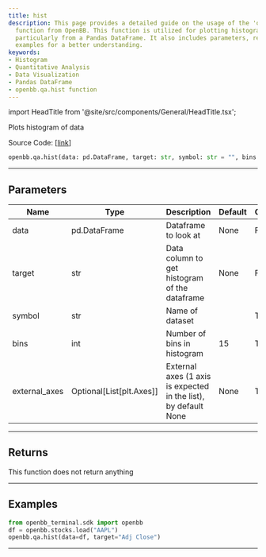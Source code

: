 ```yaml
---
title: hist
description: This page provides a detailed guide on the usage of the 'openbb.qa.hist'
  function from OpenBB. This function is utilized for plotting histograms of data,
  particularly from a Pandas DataFrame. It also includes parameters, returns, and
  examples for a better understanding.
keywords:
- Histogram
- Quantitative Analysis
- Data Visualization
- Pandas DataFrame
- openbb.qa.hist function
---
```


import HeadTitle from '@site/src/components/General/HeadTitle.tsx';

<HeadTitle title="qa.hist - Reference | OpenBB SDK Docs" />

Plots histogram of data

Source Code: [[link](https://github.com/OpenBB-finance/OpenBBTerminal/tree/main/openbb_terminal/common/quantitative_analysis/qa_view.py#L82)]

```python
openbb.qa.hist(data: pd.DataFrame, target: str, symbol: str = "", bins: int = 15, external_axes: Optional[List[matplotlib.axes._axes.Axes]] = None)
```

---

## Parameters

| Name | Type | Description | Default | Optional |
| ---- | ---- | ----------- | ------- | -------- |
| data | pd.DataFrame | Dataframe to look at | None | False |
| target | str | Data column to get histogram of the dataframe | None | False |
| symbol | str | Name of dataset |  | True |
| bins | int | Number of bins in histogram | 15 | True |
| external_axes | Optional[List[plt.Axes]] | External axes (1 axis is expected in the list), by default None | None | True |


---

## Returns

This function does not return anything

---

## Examples

```python
from openbb_terminal.sdk import openbb
df = openbb.stocks.load("AAPL")
openbb.qa.hist(data=df, target="Adj Close")
```

---
